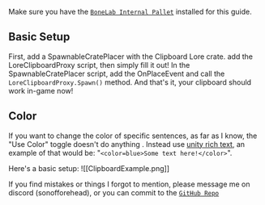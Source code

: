 Make sure you have the [`BoneLab Internal Pallet`](https://cdn.discordapp.com/attachments/1029149396056686602/1192579758903545897/BONELAB_Internal_Pallet.unitypackage?ex=66579d73&is=66564bf3&hm=46fe3caf382d52d955cdbc82044bc59a5dc494305217924ecf88548df081128e&) installed for this guide.
## Basic Setup
First, add a SpawnableCratePlacer with the Clipboard Lore crate. add the LoreClipboardProxy script, then simply fill it out! In the SpawnableCratePlacer script, add the OnPlaceEvent and call the `LoreClipboardProxy.Spawn()` method. And that's it, your clipboard should work in-game now!
## Color
If you want to change the color of specific sentences, as far as I know, the "Use Color" toggle doesn't do anything . Instead use [unity rich text](https://docs.unity3d.com/Packages/com.unity.ugui@1.0/manual/StyledText.html), an example of that would be: "`<color=blue>Some text here!</color>`".

Here's a basic setup:
![[ClipboardExample.png]]

If you find mistakes or things I forgot to mention, please message me on discord (sonofforehead), or you can commit to the [``GitHub Repo``](https://github.com/Lava-Pals/bl-unofficial-docs)